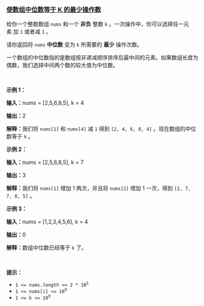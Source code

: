 ### [使数组中位数等于 K 的最少操作数](https://leetcode-cn.com/problems/minimum-operations-to-make-median-of-array-equal-to-k)

<p>给你一个整数数组&nbsp;<code>nums</code>&nbsp;和一个 <strong>非负</strong>&nbsp;整数&nbsp;<code>k</code>&nbsp;。一次操作中，你可以选择任一元素&nbsp;加&nbsp;<code>1</code>&nbsp;或者减&nbsp;<code>1</code>&nbsp;。</p>

<p>请你返回将 <code>nums</code>&nbsp;<strong>中位数</strong>&nbsp;变为 <code>k</code>&nbsp;所需要的 <strong>最少</strong>&nbsp;操作次数。</p>

<p>一个数组的中位数指的是数组按非递减顺序排序后最中间的元素。如果数组长度为偶数，我们选择中间两个数的较大值为中位数。</p>

<p>&nbsp;</p>

<p><strong class="example">示例 1：</strong></p>

<div class="example-block">
<p><span class="example-io"><b>输入：</b>nums = [2,5,6,8,5], k = 4</span></p>

<p><span class="example-io"><b>输出：</b>2</span></p>

<p><b>解释：</b>我们将&nbsp;<code>nums[1]</code> 和&nbsp;<code>nums[4]</code>&nbsp;减 <code>1</code>&nbsp;得到&nbsp;<code>[2, 4, 6, 8, 4]</code>&nbsp;。现在数组的中位数等于&nbsp;<code>k</code>&nbsp;。</p>
</div>

<p><strong class="example">示例 2：</strong></p>

<div class="example-block">
<p><span class="example-io"><b>输入：</b>nums = [2,5,6,8,5], k = 7</span></p>

<p><span class="example-io"><b>输出：</b>3</span></p>

<p><b>解释：</b>我们将&nbsp;<code>nums[1]</code>&nbsp;增加 1 两次，并且将&nbsp;<code>nums[2]</code>&nbsp;增加 1 一次，得到&nbsp;<code>[2, 7, 7, 8, 5]</code>&nbsp;。</p>
</div>

<p><strong class="example">示例 3：</strong></p>

<div class="example-block">
<p><span class="example-io"><b>输入：</b>nums = [1,2,3,4,5,6], k = 4</span></p>

<p><span class="example-io"><b>输出：</b>0</span></p>

<p><b>解释：</b>数组中位数已经等于 <code>k</code>&nbsp;了。</p>
</div>

<p>&nbsp;</p>

<p><strong>提示：</strong></p>

<ul>
	<li><code>1 &lt;= nums.length &lt;= 2 * 10<sup>5</sup></code></li>
	<li><code>1 &lt;= nums[i] &lt;= 10<sup>9</sup></code></li>
	<li><code>1 &lt;= k &lt;= 10<sup>9</sup></code></li>
</ul>
